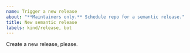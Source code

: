 ```yaml
---
name: Trigger a new release
about: "**Maintainers only.** Schedule repo for a semantic release."
title: New semantic release
labels: kind/release, bot
---
```


Create a new release, please.
